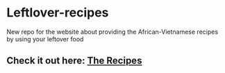 # Leftlover-recipes
New repo for the website about providing the African-Vietnamese recipes by using your leftover food


## Check it out here: [The Recipes](https://therecipes.online/)
